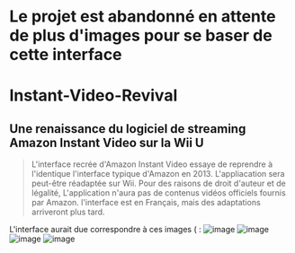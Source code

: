 # Le projet est abandonné en attente de plus d'images pour se baser de cette interface

# Instant-Video-Revival
## Une renaissance du logiciel de streaming Amazon Instant Video sur la Wii U


>L'interface recrée d'Amazon Instant Video essaye de reprendre à l'identique l'interface typique d'Amazon en 2013.
>L'appliacation sera peut-être réadaptée sur Wii.
>Pour des raisons de droit d'auteur et de légalité, L'application n'aura pas de contenus vidéos officiels fournis par Amazon.
>l'interface est en Français, mais des adaptations arriveront plus tard.

L'interface aurait due correspondre à ces images ( : ![image](https://github.com/user-attachments/assets/7ba0c4bc-cb66-4ef8-a90e-0df3828d4456) ![image](https://github.com/user-attachments/assets/d6f2c9cb-cf7f-49a0-8ef0-c55c15b67211)
![image](https://github.com/user-attachments/assets/79b1b85b-27e1-4f3f-b708-ca9640adbb4a) ![image](https://github.com/user-attachments/assets/db09b652-4304-4133-855f-481b0aa9f4f7)








